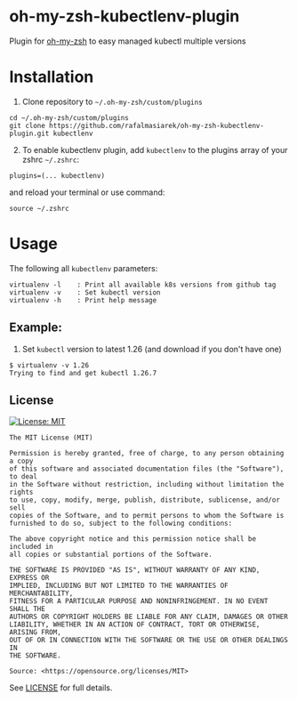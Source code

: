 # oh-my-zsh-kubectlenv-plugin
Plugin for [oh-my-zsh](https://ohmyz.sh/) to easy managed kubectl multiple versions

# Installation
1) Clone repository to `~/.oh-my-zsh/custom/plugins`
```
cd ~/.oh-my-zsh/custom/plugins
git clone https://github.com/rafalmasiarek/oh-my-zsh-kubectlenv-plugin.git kubectlenv
```
2) To enable kubectlenv plugin, add `kubectlenv` to the plugins array of your zshrc `~/.zshrc`:
```
plugins=(... kubectlenv)
```
and reload your terminal or use command:
```
source ~/.zshrc
```

# Usage
The following all `kubectlenv` parameters:

```
virtualenv -l    : Print all available k8s versions from github tag
virtualenv -v    : Set kubectl version
virtualenv -h    : Print help message
```

## Example:
1) Set `kubectl` version to latest 1.26 (and download if you don't have one)
```
$ virtualenv -v 1.26
Trying to find and get kubectl 1.26.7 
```

## License

[![License: MIT](https://img.shields.io/badge/License-MIT-yellow.svg)](https://opensource.org/licenses/MIT)

```text
The MIT License (MIT)

Permission is hereby granted, free of charge, to any person obtaining a copy
of this software and associated documentation files (the "Software"), to deal
in the Software without restriction, including without limitation the rights
to use, copy, modify, merge, publish, distribute, sublicense, and/or sell
copies of the Software, and to permit persons to whom the Software is
furnished to do so, subject to the following conditions:

The above copyright notice and this permission notice shall be included in
all copies or substantial portions of the Software.

THE SOFTWARE IS PROVIDED "AS IS", WITHOUT WARRANTY OF ANY KIND, EXPRESS OR
IMPLIED, INCLUDING BUT NOT LIMITED TO THE WARRANTIES OF MERCHANTABILITY,
FITNESS FOR A PARTICULAR PURPOSE AND NONINFRINGEMENT. IN NO EVENT SHALL THE
AUTHORS OR COPYRIGHT HOLDERS BE LIABLE FOR ANY CLAIM, DAMAGES OR OTHER
LIABILITY, WHETHER IN AN ACTION OF CONTRACT, TORT OR OTHERWISE, ARISING FROM,
OUT OF OR IN CONNECTION WITH THE SOFTWARE OR THE USE OR OTHER DEALINGS IN
THE SOFTWARE.

Source: <https://opensource.org/licenses/MIT>
```
See [LICENSE](LICENSE) for full details.
